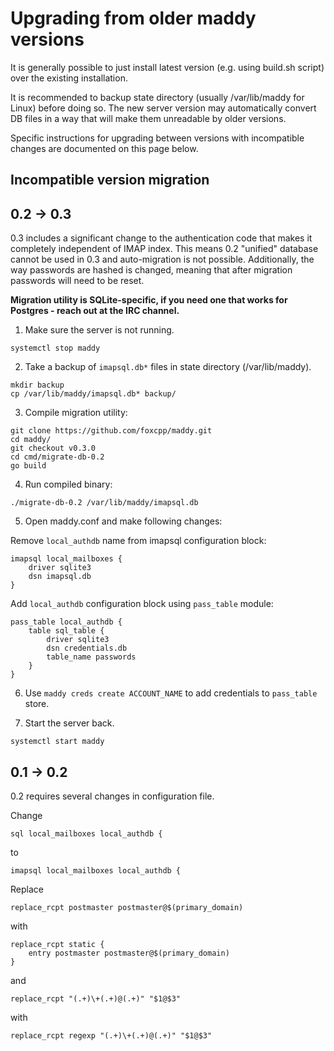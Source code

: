 # Upgrading from older maddy versions

It is generally possible to just install latest version (e.g. using build.sh
script) over the existing installation.

It is recommended to backup state directory (usually /var/lib/maddy for Linux)
before doing so. The new server version may automatically convert DB files in a
way that will make them unreadable by older versions.

Specific instructions for upgrading between versions with incompatible changes
are documented on this page below.

## Incompatible version migration

## 0.2 -> 0.3

0.3 includes a significant change to the authentication code that makes it
completely independent of IMAP index. This means 0.2 "unified" database cannot
be used in 0.3 and auto-migration is not possible. Additionally, the way
passwords are hashed is changed, meaning that after migration passwords will
need to be reset.

**Migration utility is SQLite-specific, if you need one that works for
Postgres - reach out at the IRC channel.**

1. Make sure the server is not running.

```
systemctl stop maddy
```

2. Take a backup of `imapsql.db*` files in state directory (/var/lib/maddy).

```
mkdir backup
cp /var/lib/maddy/imapsql.db* backup/
```

3. Compile migration utility:

```
git clone https://github.com/foxcpp/maddy.git
cd maddy/
git checkout v0.3.0
cd cmd/migrate-db-0.2
go build
```

4. Run compiled binary:

```
./migrate-db-0.2 /var/lib/maddy/imapsql.db
```

5. Open maddy.conf and make following changes:

Remove `local_authdb` name from imapsql configuration block:
```
imapsql local_mailboxes {
    driver sqlite3
    dsn imapsql.db
}
```

Add `local_authdb` configuration block using `pass_table` module:

```
pass_table local_authdb {
    table sql_table {
        driver sqlite3
        dsn credentials.db
        table_name passwords
    }
}
```

6. Use `maddy creds create ACCOUNT_NAME` to add credentials to `pass_table`
   store.

7. Start the server back.

```
systemctl start maddy
```

## 0.1 -> 0.2

0.2 requires several changes in configuration file.

Change
```
sql local_mailboxes local_authdb {
```
to
```
imapsql local_mailboxes local_authdb {
```

Replace
```
replace_rcpt postmaster postmaster@$(primary_domain)
```
with
```
replace_rcpt static {
    entry postmaster postmaster@$(primary_domain)
}
```
and

```
replace_rcpt "(.+)\+(.+)@(.+)" "$1@$3"
```
with
```
replace_rcpt regexp "(.+)\+(.+)@(.+)" "$1@$3"
```
